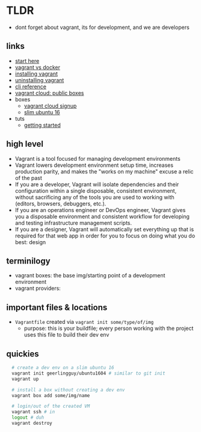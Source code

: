 # TLDR

- dont forget about vagrant, its for development, and we are developers

## links

- [start here](https://www.vagrantup.com/intro)
- [vagrant vs docker](https://www.vagrantup.com/intro/vs/docker)
- [installing vagrant](https://www.vagrantup.com/docs/installation)
- [uninstalling vagrant](https://www.vagrantup.com/docs/installation/uninstallation)
- [cli reference](https://www.vagrantup.com/docs/cli)
- [vagrant cloud: public boxes](https://app.vagrantup.com/boxes/search)
- boxes
  - [vagrant cloud signup](https://app.vagrantup.com/)
  - [slim ubuntu 16](https://app.vagrantup.com/geerlingguy/boxes/ubuntu1604)
- tuts
  - [getting started](https://learn.hashicorp.com/collections/vagrant/getting-started)

## high level

- Vagrant is a tool focused for managing development environments
- Vagrant lowers development environment setup time, increases production parity, and makes the "works on my machine" excuse a relic of the past
- If you are a developer, Vagrant will isolate dependencies and their configuration within a single disposable, consistent environment, without sacrificing any of the tools you are used to working with (editors, browsers, debuggers, etc.).
- If you are an operations engineer or DevOps engineer, Vagrant gives you a disposable environment and consistent workflow for developing and testing infrastructure management scripts.
- If you are a designer, Vagrant will automatically set everything up that is required for that web app in order for you to focus on doing what you do best: design

## terminilogy

- vagrant boxes: the base img/starting point of a development environment
- vagrant providers:

## important files & locations

- `Vagrantfile` created via `vagrant init some/type/of/img`
  - purpose: this is your buildfile; every person working with the project uses this file to build their dev env

## quickies

```sh
  # create a dev env on a slim ubuntu 16
  vagrant init geerlingguy/ubuntu1604 # similar to git init
  vagrant up

  # install a box without creating a dev env
  vagrant box add some/img/name

  # login/out of the created VM
  vagrant ssh # in
  logout # duh
  vagrant destroy

```
